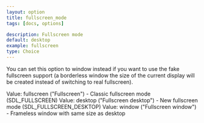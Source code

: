 ```yaml
---
layout: option
title: fullscreen_mode
tags: [docs, options]

description: Fullscreen mode
default: desktop
example: fullscreen
type: Choice
---
```


You can set this option to window instead if you want to use
the fake fullscreen support (a borderless window the size of the current
display will be created instead of switching to real fullscreen).

Value: fullscreen ("Fullscreen") - Classic fullscreen mode (SDL_FULLSCREEN)
Value: desktop ("Fullscreen desktop") - New fullscreen mode (SDL_FULLSCREEN_DESKTOP)
Value: window ("Fullscreen window") - Frameless window with same size as desktop
